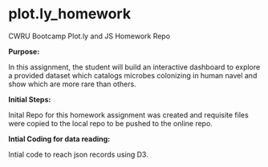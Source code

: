 # plot.ly_homework

CWRU Bootcamp Plot.ly and JS Homework Repo

**Purpose:**

In this assignment, the student will build an interactive dashboard to explore a provided dataset which catalogs microbes colonizing in human navel and show which are more rare than others.

**Initial Steps:**

Inital Repo for this homework assignment was created and requisite files were copied to the local repo to be pushed to the online repo.

**Intial Coding for data reading:**

Intial code to reach json records using D3.
